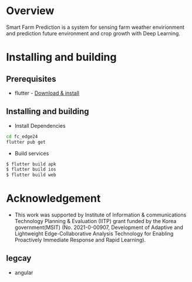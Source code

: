 # Overview
Smart Farm Prediction is a system for sensing farm weather envirionment and prediction future environment and crop growth with Deep Learning.

# Installing and building
## Prerequisites
* flutter - [Download & install](https://flutter.dev/)

## Installing and building
* Install Dependencies
```bash
cd fc_edge24
flutter pub get
```
* Build services
```bash
$ flutter build apk
$ flutter build ios
$ flutter build web
```

# Acknowledgement
* This work was supported by Institute of Information & communications Technology Planning & Evaluation (IITP) grant funded by the Korea government(MSIT) (No. 2021-0-00907, Development of Adaptive and Lightweight Edge-Collaborative Analysis Technology for Enabling Proactively Immediate Response and Rapid Learning).

## legcay 
* angular 